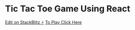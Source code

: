 # Tic Tac Toe Game Using React

[Edit on StackBlitz ⚡️](https://stackblitz.com/edit/react-w13bei)
[To Play Click Here ](https://react-w13bei.stackblitz.io)
